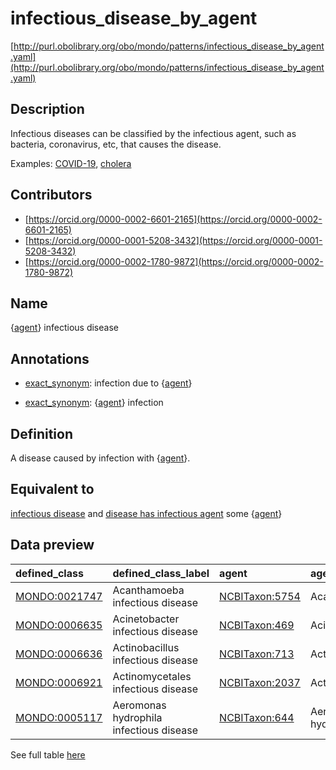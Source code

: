 # infectious_disease_by_agent 

[http://purl.obolibrary.org/obo/mondo/patterns/infectious_disease_by_agent.yaml](http://purl.obolibrary.org/obo/mondo/patterns/infectious_disease_by_agent.yaml)
## Description 

Infectious diseases can be classified by the infectious agent, such as bacteria, coronavirus, etc, that causes the disease.

Examples: [COVID-19](http://purl.obolibrary.org/obo/MONDO_0100096), [cholera](http://purl.obolibrary.org/obo/MONDO_0015766)
## Contributors 
* [https://orcid.org/0000-0002-6601-2165](https://orcid.org/0000-0002-6601-2165) 
* [https://orcid.org/0000-0001-5208-3432](https://orcid.org/0000-0001-5208-3432) 
* [https://orcid.org/0000-0002-1780-9872](https://orcid.org/0000-0002-1780-9872) 
## Name 

{[agent](http://purl.obolibrary.org/obo/NCBITaxon_1)} infectious disease

## Annotations 

* [exact_synonym](http://www.geneontology.org/formats/oboInOwl#hasExactSynonym): infection due to {[agent](http://purl.obolibrary.org/obo/NCBITaxon_1)}

* [exact_synonym](http://www.geneontology.org/formats/oboInOwl#hasExactSynonym): {[agent](http://purl.obolibrary.org/obo/NCBITaxon_1)} infection

## Definition 

A disease caused by infection with {[agent](http://purl.obolibrary.org/obo/NCBITaxon_1)}.

## Equivalent to 

[infectious disease](http://purl.obolibrary.org/obo/MONDO_0005550) and [disease has infectious agent](http://purl.obolibrary.org/obo/RO_0014001) some {[agent](http://purl.obolibrary.org/obo/NCBITaxon_1)}

## Data preview 
| defined_class                                | defined_class_label                     | agent                                         | agent_label          |
|:---------------------------------------------|:----------------------------------------|:----------------------------------------------|:---------------------|
| [MONDO:0021747](http://purl.obolibrary.org/obo/MONDO_0021747) | Acanthamoeba infectious disease         | [NCBITaxon:5754](http://purl.obolibrary.org/obo/NCBITaxon_5754) | Acanthamoeba         |
| [MONDO:0006635](http://purl.obolibrary.org/obo/MONDO_0006635) | Acinetobacter infectious disease        | [NCBITaxon:469](http://purl.obolibrary.org/obo/NCBITaxon_469)  | Acinetobacter        |
| [MONDO:0006636](http://purl.obolibrary.org/obo/MONDO_0006636) | Actinobacillus infectious disease       | [NCBITaxon:713](http://purl.obolibrary.org/obo/NCBITaxon_713)  | Actinobacillus       |
| [MONDO:0006921](http://purl.obolibrary.org/obo/MONDO_0006921) | Actinomycetales infectious disease      | [NCBITaxon:2037](http://purl.obolibrary.org/obo/NCBITaxon_2037) | Actinomycetales      |
| [MONDO:0005117](http://purl.obolibrary.org/obo/MONDO_0005117) | Aeromonas hydrophila infectious disease | [NCBITaxon:644](http://purl.obolibrary.org/obo/NCBITaxon_644)  | Aeromonas hydrophila |

See full table [here](https://github.com/monarch-initiative/mondo/blob/master/src/patterns/data/matches/infectious_disease_by_agent.tsv) 
